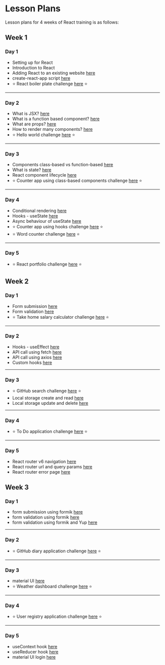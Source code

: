 # Lesson Plans

Lesson plans for 4 weeks of React training is as follows:

## Week 1

### Day 1

- Setting up for React
- Introduction to React
- Adding React to an existing website [here](../lessons/week-01/day-01/01-add-react-to-website/)
- create-react-app script [here](../lessons/week-01/day-01/02-create-react-app/)
- ⭐ React boiler plate challenge [here](../lessons/week-01/day-01/03-react-boilerplate-challenge/) ⭐

---

### Day 2

- What is JSX? [here](../lessons/week-01/day-02/01-jsx/)
- What is a function based component? [here](../lessons/week-01/day-02/02-component/)
- What are props? [here](../lessons/week-01/day-02/03-props/)
- How to render many components? [here](../lessons/week-01/day-02/04-render-lists/)
- ⭐ Hello world challenge [here](../lessons/week-01/day-02/05-hello-world-challenge/) ⭐

---

### Day 3

- Components class-based vs function-based [here](../lessons/week-01/day-03/01-class-based-component/)
- What is state? [here](../lessons/week-01/day-03/02-state-and-setState/)
- React component lifecycle [here](../lessons/week-01/day-03/03-component-lifecycle/)
- ⭐ Counter app using class-based components challenge [here](../lessons/week-01/day-03/04-counter-app-class-based-challenge/) ⭐

---

### Day 4

- Conditional rendering [here](../lessons/week-01/day-04/01-conditional-rendering/)
- Hooks - useState [here](../lessons/week-01/day-04/02-useState-hook/)
- Async behaviour of useState [here](../lessons/week-01/day-04/03-useState-async/)
- ⭐ Counter app using hooks challenge [here](../lessons/week-01/day-04/04-counter-app-hooks-challenge/) ⭐
- ⭐ Word counter challenge [here](../lessons/week-01/day-04/05-word-counter-challenge/) ⭐

---

### Day 5

- ⭐ React portfolio challenge [here](../lessons/week-01/day-05/01-portfolio-challenge/) ⭐

## Week 2

### Day 1

- Form submission [here](../lessons/week-02/day-01/01-form-submission/)
- Form validation [here](../lessons/week-02/day-01/02-form-validation/)
- ⭐ Take home salary calculator challenge [here](../lessons/week-02/day-01/03-take-home-salary-calculator/) ⭐

---

### Day 2

- Hooks - useEffect [here](../lessons/week-02/day-02/01-useEffect-hook/)
- API call using fetch [here](../lessons/week-02/day-02/02-api-call-fetch/)
- API call using axios [here](../lessons/week-02/day-02/03-api-call-axios/)
- Custom hooks [here](../lessons/week-02/day-02/04-custom-hooks/)

---

### Day 3

- ⭐ GitHub search challenge [here](../lessons/week-02/day-02/05-github-search-application/) ⭐
- Local storage create and read [here](../lessons/week-02/day-03/01-create-read-local-storage/)
- Local storage update and delete [here](../lessons/week-02/day-03/02-update-delete-local-storage/)

---

### Day 4

- ⭐ To Do application challenge [here](../lessons/week-02/day-03/03-todo-application/) ⭐

---

### Day 5

- React router v6 navigation [here](../lessons/week-02/day-04/01-react-router-navigation/)
- React router url and query params [here](../lessons/week-02/day-04/02-react-router-params/)
- React router error page [here](../lessons/week-02/day-04/03-react-router-redirect/)

## Week 3

### Day 1

- form submission using formik [here](../lessons/week-03/day-01/01-form-submit-formik/)
- form validation using formik [here](../lessons/week-03/day-01/02-form-validate-formik/)
- form validation using formik and Yup [here](../lessons/week-03/day-01/03-form-validate-formik-yup/)

---

### Day 2

- ⭐ GitHub diary application challenge [here](../lessons/week-03/day-02/01-github-diary-application/) ⭐

---

### Day 3

- material UI [here]()
- ⭐ Weather dashboard challenge [here](../lessons/week-03/day-03/02-weather-dashboard/) ⭐

---

### Day 4

- ⭐ User registry application challenge [here](../lessons/week-03/day-04/01-user-registry-application/) ⭐

---

### Day 5

- useContext hook [here](../lessons/week-03/day-05/01-useContext-hook/)
- useReducer hook [here](../lessons/week-03/day-05/02-useReducer-hook/)
- material UI login [here](../lessons/week-03/day-05/03-material-ui-login/)
